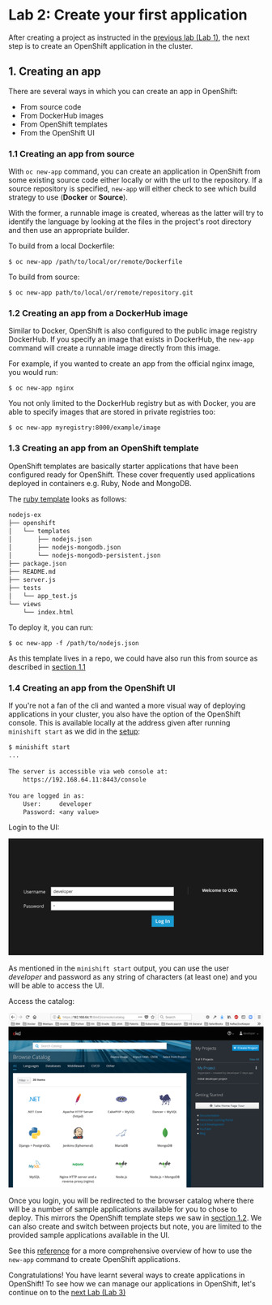 # Lab 2: Create your first application

After creating a project as instructed in the [previous lab (Lab 1)](../Lab1/README.md), the next step is to create an OpenShift application in the cluster.

## 1. Creating an app 

There are several ways in which you can create an app in OpenShift:

- From source code
- From DockerHub images
- From OpenShift templates
- From the OpenShift UI

### 1.1 Creating an app from source

With `oc new-app` command, you can create an application in OpenShift from some existing source code either locally or with the url to the repository. If a source repository is specified, `new-app` will either check to see which build strategy to use (**Docker** or **Source**). 

With the former, a runnable image is created, whereas as the latter will try to identify the language by looking at the files in the project's root directory and then use an appropriate builder. 

To build from a local Dockerfile:
```
$ oc new-app /path/to/local/or/remote/Dockerfile
```

To build from source:
```
$ oc new-app path/to/local/or/remote/repository.git
```

### 1.2 Creating an app from a DockerHub image

Similar to Docker, OpenShift is also configured to the public image registry DockerHub. If you specify an image that exists in DockerHub, the `new-app` command will create a runnable image directly from this image. 

For example, if you wanted to create an app from the official nginx image, you would run:
```
$ oc new-app nginx
```

You not only limited to the DockerHub registry but as with Docker, you are able to specify images that are stored in private registries too:
```
$ oc new-app myregistry:8000/example/image
```

### 1.3 Creating an app from an OpenShift template

OpenShift templates are basically starter applications that have been configured ready for OpenShift. These cover frequently used applications deployed in containers e.g. Ruby, Node and MongoDB. 

The [ruby template](https://github.com/sclorg/nodejs-ex#openshift-origin-v3-setup) looks as follows:

```
nodejs-ex
├── openshift
│   └── templates
│       ├── nodejs.json
│       ├── nodejs-mongodb.json
│       └── nodejs-mongodb-persistent.json
├── package.json
├── README.md
├── server.js
├── tests
│   └── app_test.js
└── views
    └── index.html
```

To deploy it, you can run:

```
$ oc new-app -f /path/to/nodejs.json
```

As this template lives in a repo, we could have also run this from source as described in [section 1.1](./#11-creating-an-app-from-source)

### 1.4 Creating an app from the OpenShift UI

If you're not a fan of the cli and wanted a more visual way of deploying applications in your cluster, you also have the option of the OpenShift console. This is available locally at the address given after running `minishift start` as we did in the [setup](https://github.com/mofesal/minishift-101/blob/master/workshop/README.md#start-the-openshift-server):

```console
$ minishift start
...

The server is accessible via web console at:
    https://192.168.64.11:8443/console

You are logged in as:
    User:     developer
    Password: <any value>
```

Login to the UI:

![OpenShift login](../images/openshift_login.png)

As mentioned in the `minishift start` output, you can use the user _developer_ and password as any string of characters (at least one) and you will be able to access the UI.

Access the catalog:

![OpenShift catalog](../images/openshift_console.png)

Once you login, you will be redirected to the browser catalog where there will be a number of sample applications available for you to chose to deploy. This mirrors the OpenShift template steps we saw in [section 1.2](./#12-creating-an-app-from-a-dockerhub-image). We can also create and switch between projects but note, you are limited to the provided sample applications available in the UI.

See this [reference](https://docs.openshift.com/enterprise/3.0/dev_guide/new_app.html) for a more comprehensive overview of how to use the `new-app` command to create OpenShift applications.

Congratulations! You have learnt several ways to create applications in OpenShift! To see how we can manage our applications in OpenShift, let's continue on to the [next Lab (Lab 3)](../Lab3/README.md)
